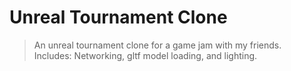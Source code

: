 # Unreal Tournament Clone
> An unreal tournament clone for a game jam with my friends.\
> Includes: Networking, gltf model loading, and lighting.

